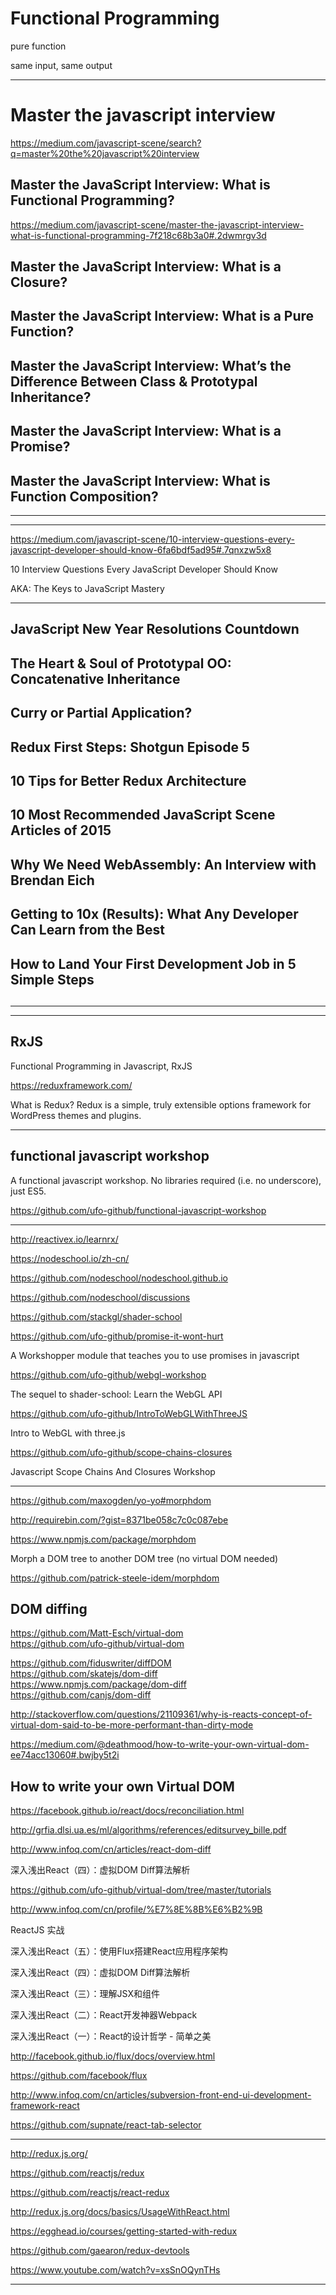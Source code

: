# Functional Programming  




pure function  


same input, same output





*******************************************************************************

# Master the javascript interview  

https://medium.com/javascript-scene/search?q=master%20the%20javascript%20interview



## Master the JavaScript Interview: What is Functional Programming?

https://medium.com/javascript-scene/master-the-javascript-interview-what-is-functional-programming-7f218c68b3a0#.2dwmrgv3d


## Master the JavaScript Interview: What is a Closure?


## Master the JavaScript Interview: What is a Pure Function?


## Master the JavaScript Interview: What’s the Difference Between Class & Prototypal Inheritance?



## Master the JavaScript Interview: What is a Promise?


## Master the JavaScript Interview: What is Function Composition?



*********************************************************************************************************************************************************************************************************************************************


*******************************************************************************

https://medium.com/javascript-scene/10-interview-questions-every-javascript-developer-should-know-6fa6bdf5ad95#.7qnxzw5x8


10 Interview Questions Every JavaScript Developer Should Know

AKA: The Keys to JavaScript Mastery

*******************************************************************************



## JavaScript New Year Resolutions Countdown



## The Heart & Soul of Prototypal OO: Concatenative Inheritance


## Curry or Partial Application?



## Redux First Steps: Shotgun Episode 5



## 10 Tips for Better Redux Architecture



## 10 Most Recommended JavaScript Scene Articles of 2015

## Why We Need WebAssembly: An Interview with Brendan Eich


## Getting to 10x (Results): What Any Developer Can Learn from the Best

## How to Land Your First Development Job in 5 Simple Steps


## 


## 

## 

## 


*******************************************************************************





*******************************************************************************


## RxJS

Functional Programming in Javascript, RxJS

https://reduxframework.com/

What is Redux?
Redux is a simple, truly extensible options framework for WordPress themes and plugins.



*******************************************************************************




## functional javascript workshop

A functional javascript workshop. No libraries required (i.e. no underscore), just ES5.

https://github.com/ufo-github/functional-javascript-workshop



*******************************************************************************



http://reactivex.io/learnrx/


https://nodeschool.io/zh-cn/

https://github.com/nodeschool/nodeschool.github.io

https://github.com/nodeschool/discussions


https://github.com/stackgl/shader-school




https://github.com/ufo-github/promise-it-wont-hurt

A Workshopper module that teaches you to use promises in javascript




https://github.com/ufo-github/webgl-workshop

The sequel to shader-school: Learn the WebGL API


https://github.com/ufo-github/IntroToWebGLWithThreeJS


Intro to WebGL with three.js


https://github.com/ufo-github/scope-chains-closures

Javascript Scope Chains And Closures Workshop




*******************************************************************************



https://github.com/maxogden/yo-yo#morphdom


http://requirebin.com/?gist=8371be058c7c0c087ebe


https://www.npmjs.com/package/morphdom


Morph a DOM tree to another DOM tree (no virtual DOM needed)

https://github.com/patrick-steele-idem/morphdom

## DOM diffing


https://github.com/Matt-Esch/virtual-dom  
https://github.com/ufo-github/virtual-dom  


https://github.com/fiduswriter/diffDOM  
https://github.com/skatejs/dom-diff  
https://www.npmjs.com/package/dom-diff  
https://github.com/canjs/dom-diff

http://stackoverflow.com/questions/21109361/why-is-reacts-concept-of-virtual-dom-said-to-be-more-performant-than-dirty-mode


https://medium.com/@deathmood/how-to-write-your-own-virtual-dom-ee74acc13060#.bwjby5t2i

## How to write your own Virtual DOM


https://facebook.github.io/react/docs/reconciliation.html

http://grfia.dlsi.ua.es/ml/algorithms/references/editsurvey_bille.pdf



http://www.infoq.com/cn/articles/react-dom-diff


深入浅出React（四）：虚拟DOM Diff算法解析



https://github.com/ufo-github/virtual-dom/tree/master/tutorials






http://www.infoq.com/cn/profile/%E7%8E%8B%E6%B2%9B

ReactJS 实战



深入浅出React（五）：使用Flux搭建React应用程序架构

深入浅出React（四）：虚拟DOM Diff算法解析

深入浅出React（三）：理解JSX和组件

深入浅出React（二）：React开发神器Webpack

深入浅出React（一）：React的设计哲学 - 简单之美



http://facebook.github.io/flux/docs/overview.html

https://github.com/facebook/flux




http://www.infoq.com/cn/articles/subversion-front-end-ui-development-framework-react

https://github.com/supnate/react-tab-selector





*******************************************************************************





http://redux.js.org/

https://github.com/reactjs/redux



https://github.com/reactjs/react-redux

http://redux.js.org/docs/basics/UsageWithReact.html


https://egghead.io/courses/getting-started-with-redux



https://github.com/gaearon/redux-devtools

https://www.youtube.com/watch?v=xsSnOQynTHs



















*******************************************************************************


